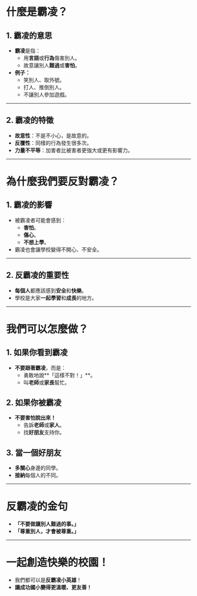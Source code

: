 # **什麼是霸凌？**

## **1. 霸凌的意思**
- **霸凌**是指：
  - 用**言語**或**行為**傷害別人。
  - 故意讓別人**難過**或**害怕**。
- **例子：**
  - 笑別人、取外號。
  - 打人、推倒別人。
  - 不讓別人參加遊戲。

---

## **2. 霸凌的特徵**
- **故意性**：不是不小心，是故意的。
- **反覆性**：同樣的行為發生很多次。
- **力量不平等**：加害者比被害者更強大或更有影響力。

---

# **為什麼我們要反對霸凌？**

## **1. 霸凌的影響**
- 被霸凌者可能會感到：
  - **害怕**。
  - **傷心**。
  - **不想上學**。
- 霸凌也會讓學校變得不開心、不安全。

---

## **2. 反霸凌的重要性**
- **每個人**都應該感到**安全**和**快樂**。
- 學校是大家**一起學習**和**成長**的地方。

---

# **我們可以怎麼做？**

## **1. 如果你看到霸凌**
- **不要跟著霸凌**，而是：
  - 勇敢地說**「這樣不對！」**。
  - 叫**老師**或**家長**幫忙。

## **2. 如果你被霸凌**
- **不要害怕說出來！**
  - 告訴**老師**或**家人**。
  - 找**好朋友**支持你。

## **3. 當一個好朋友**
- **多關心**身邊的同學。
- **接納**每個人的不同。

---

# **反霸凌的金句**
- **「不要做讓別人難過的事。」**
- **「尊重別人，才會被尊重。」**

---

# **一起創造快樂的校園！**
- 我們都可以是**反霸凌小英雄**！
- **讓成功國小變得更溫暖、更友善！**
